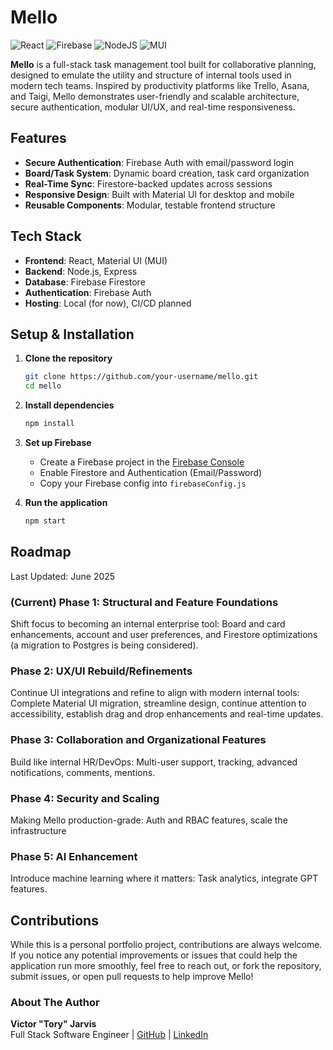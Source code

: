 # Mello  

![React](https://img.shields.io/badge/react-%2320232a.svg?style=for-the-badge&logo=react&logoColor=%2361DAFB) ![Firebase](https://img.shields.io/badge/firebase-a08021?style=for-the-badge&logo=firebase&logoColor=ffcd34) ![NodeJS](https://img.shields.io/badge/node.js-6DA55F?style=for-the-badge&logo=node.js&logoColor=white) ![MUI](https://img.shields.io/badge/MUI-%230081CB.svg?style=for-the-badge&logo=mui&logoColor=white)

**Mello** is a full-stack task management tool built for collaborative planning, designed to emulate the utility and structure of internal tools used in modern tech teams. Inspired by productivity platforms like Trello, Asana, and Taigi, Mello demonstrates user-friendly and scalable architecture, secure authentication, modular UI/UX, and real-time responsiveness.

## Features

- **Secure Authentication**: Firebase Auth with email/password login
- **Board/Task System**: Dynamic board creation, task card organization
- **Real-Time Sync**: Firestore-backed updates across sessions
- **Responsive Design**: Built with Material UI for desktop and mobile
- **Reusable Components**: Modular, testable frontend structure

## Tech Stack

- **Frontend**: React, Material UI (MUI)
- **Backend**: Node.js, Express
- **Database**: Firebase Firestore
- **Authentication**: Firebase Auth
- **Hosting**: Local (for now), CI/CD planned

## Setup & Installation  

1. **Clone the repository**  

   ```sh
   git clone https://github.com/your-username/mello.git
   cd mello
   ```

2. **Install dependencies**

   ```sh
   npm install
   ```

3. **Set up Firebase**

   - Create a Firebase project in the [Firebase Console](https://console.firebase.google.com/)  
   - Enable Firestore and Authentication (Email/Password)  
   - Copy your Firebase config into `firebaseConfig.js`  

4. **Run the application**  

   ```sh
   npm start
   ```

## Roadmap

Last Updated: June 2025

### (Current) Phase 1: Structural and Feature Foundations

Shift focus to becoming an internal enterprise tool: Board and card enhancements, account and user preferences, and Firestore optimizations (a migration to Postgres is being considered).

### Phase 2: UX/UI Rebuild/Refinements

Continue UI integrations and refine to align with modern internal tools: Complete Material UI migration, streamline design, continue attention to accessibility, establish drag and drop enhancements and real-time updates.

### Phase 3: Collaboration and Organizational Features

Build like internal HR/DevOps: Multi-user support, tracking, advanced notifications, comments, mentions.

### Phase 4: Security and Scaling

Making Mello production-grade: Auth and RBAC features, scale the infrastructure

### Phase 5: AI Enhancement

Introduce machine learning where it matters: Task analytics, integrate GPT features.

## Contributions  

While this is a personal portfolio project, contributions are always welcome. If you notice any potential improvements or issues that could help the application run more smoothly, feel free to reach out, or fork the repository, submit issues, or open pull requests to help improve Mello!

### About The Author

**Victor "Tory" Jarvis**  
Full Stack Software Engineer | [GitHub](https://github.com/toryjarvis) | [LinkedIn](https://www.linkedin.com/in/victorjarvis)
